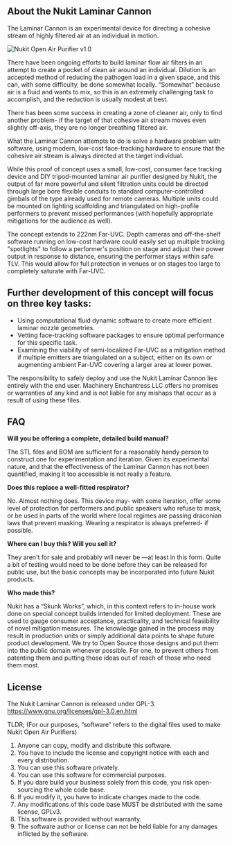 **About the Nukit Laminar Cannon**
---
The Laminar Cannon is an experimental device for directing a cohesive stream of highly filtered air at an individual in motion.

![Nukit Open Air Purifier v1.0](https://github.com/opennukit/Nukit-Open-Air-Purifier/blob/main/Nukit-Open-Air-Purifier-3-v1.0.jpg?raw=true)

There have been ongoing efforts to build laminar flow air filters in an attempt to create a pocket of clean air around an individual. Dilution is an accepted method of reducing the pathogen load in a given space, and this can, with some difficulty, be done somewhat locally. “Somewhat” because air is a fluid and wants to mix, so this is an extremely challenging task to accomplish, and the reduction is usually modest at best.

There has been some success in creating a zone of cleaner air, only to find another problem- if the target of that cohesive air stream moves even slightly off-axis, they are no longer breathing filtered air.

What the Laminar Cannon attempts to do is solve a hardware problem with software, using modern, low-cost face-tracking hardware to ensure that the cohesive air stream is always directed at the target individual. 

While this proof of concept uses a small, low-cost, consumer face tracking device and DIY tripod-mounted laminar air purifier designed by Nukit, the output of far more powerful and silent filtration units could be directed through large bore flexible conduits to standard computer-controlled gimbals of the type already used for remote cameras. Multiple units could be mounted on lighting scaffolding and triangulated on high-profile performers to prevent missed performances (with hopefully appropriate mitigations for the audience as well).

The concept extends to 222nm Far-UVC. Depth cameras and off-the-shelf software running on low-cost hardware could easily set up multiple tracking "spotlights" to follow a performer's position on stage and adjust their power output in response to distance, ensuring the performer stays within safe TLV. This would allow for full protection in venues or on stages too large to completely saturate with Far-UVC.

**Further development of this concept will focus on three key tasks:**
---
* Using computational fluid dynamic software to create more efficient laminar nozzle geometries.
* Vetting face-tracking software packages to ensure optimal performance for this specific task.
* Examining the viability of semi-localized Far-UVC as a mitigation method if multiple emitters are triangulated on a subject, either on its own or augmenting ambient Far-UVC covering a larger area at lower power.

The responsibility to safely deploy and use the Nukit Laminar Cannon lies entirely with the end user. Machinery Enchantress LLC offers no promises or warranties of any kind and is not liable for any mishaps that occur as a result of using these files.

**FAQ**
---
**Will you be offering a complete, detailed build manual?**

The STL files and BOM are sufficient for a reasonably handy person to construct one for experimentation and iteration. Given its experimental nature, and that the effectiveness of the Laminar Cannon has not been quantified, making it too accessible is not really a feature.


**Does this replace a well-fitted respirator?**

No. Almost nothing does. This device may- with some iteration, offer some level of protection for performers and public speakers who refuse to mask, or be used in parts of the world where local regimes are passing draconian laws that prevent masking. Wearing a respirator is always preferred- if possible.


**Where can I buy this? Will you sell it?**

They aren't for sale and probably will never be —at least in this form. Quite a bit of testing would need to be done before they can be released for public use, but the basic concepts may be incorporated into future Nukit products.


**Who made this?**

Nukit has a “Skunk Works”, which, in this context refers to in-house work done on special concept builds intended for limited deployment. These are used to gauge consumer acceptance, practicality, and technical feasibility of novel mitigation measures. The knowledge gained in the process may result in production units or simply additional data points to shape future product development. We try to Open Source those designs and put them into the public domain whenever possible. For one, to prevent others from patenting them and putting those ideas out of reach of those who need them most.

**License**
---
The Nukit Laminar Cannon is released under GPL-3. 
https://www.gnu.org/licenses/gpl-3.0.en.html

TLDR;
(For our purposes, “software” refers to the digital files used to make Nukit Open Air Purifiers)

1. Anyone can copy, modify and distribute this software.
2. You have to include the license and copyright notice with each and every distribution.
3. You can use this software privately.
4. You can use this software for commercial purposes.
5. If you dare build your business solely from this code, you risk open-sourcing the whole code base.
6. If you modify it, you have to indicate changes made to the code.
7. Any modifications of this code base MUST be distributed with the same license, GPLv3.
8. This software is provided without warranty.
9. The software author or license can not be held liable for any damages inflicted by the software.


